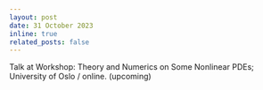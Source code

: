 ```yaml
---
layout: post
date: 31 October 2023
inline: true
related_posts: false
---
```



Talk at Workshop: Theory and Numerics on Some Nonlinear PDEs; University of Oslo / online. (upcoming)
 
 